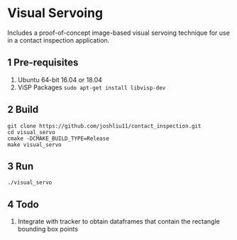# Visual Servoing

Includes a proof-of-concept image-based visual servoing technique for use in a contact inspection application.

## 1 Pre-requisites
1. Ubuntu 64-bit 16.04 or 18.04
2. ViSP Packages `sudo apt-get install libvisp-dev`

## 2 Build 
    git clone https://github.com/joshliu11/contact_inspection.git
    cd visual_servo
    cmake -DCMAKE_BUILD_TYPE=Release
    make visual_servo

## 3 Run 
    ./visual_servo

## 4 Todo
1. Integrate with tracker to obtain dataframes that contain the rectangle bounding box points 